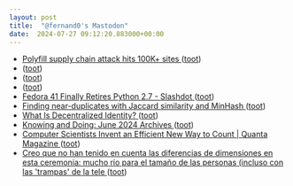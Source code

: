 ```yaml
---
layout: post
title:  "@fernand0's Mastodon"
date:  2024-07-27 09:12:20.883000+00:00
---
```

*  [Polyfill supply chain attack hits 100K+ sites ](https://sansec.io/research/polyfill-supply-chain-attac) ([toot](https://mastodon.social/@fernand0/112857680503354562))
*  [ ](https://mastodon.social/users/fernand0/statuses/112857601963679871/activity) ([toot](https://mastodon.social/users/fernand0/statuses/112857601963679871/activity))
*  [ ](https://mastodon.social/users/fernand0/statuses/112857479155896955/activity) ([toot](https://mastodon.social/users/fernand0/statuses/112857479155896955/activity))
*  [ ](https://mastodon.social/@BurpBlog) ([toot](https://mastodon.social/@fernand0/112857478871829733))
*  [Fedora 41 Finally Retires Python 2.7 - Slashdot ](https://developers.slashdot.org/story/24/07/06/234249/fedora-41-finally-retires-python-2) ([toot](https://mastodon.social/@fernand0/112857450516888560))
*  [Finding near-duplicates with Jaccard similarity and MinHash ](https://blog.nelhage.com/post/fuzzy-dedup) ([toot](https://mastodon.social/@fernand0/112857294410189730))
*  [What Is Decentralized Identity? ](https://www.windley.com/archives/2024/06/what_is_decentralized_identity.shtm) ([toot](https://mastodon.social/@fernand0/112856512049193179))
*  [Knowing and Doing: June 2024 Archives   ](https://www.cs.uni.edu/~wallingf/blog/archives/monthly/2024-06.html) ([toot](https://mastodon.social/@fernand0/112855861642983610))
*  [Computer Scientists Invent an Efficient New Way to Count \| Quanta Magazine ](https://www.quantamagazine.org/computer-scientists-invent-an-efficient-new-way-to-count-20240516) ([toot](https://mastodon.social/@fernand0/112854215497206144))
*  [Creo que no han tenido en cuenta las diferencias de dimensiones en esta ceremonia: mucho río para el tamaño de las personas (incluso con las &#39;trampas&#39; de la tele ](https://mastodon.social/@fernand0/112854142319683434) ([toot](https://mastodon.social/@fernand0/112854142319683434))
